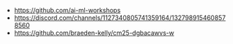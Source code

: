 - https://github.com/ai-ml-workshops
- https://discord.com/channels/1127340805741359164/1327989154608578560
- https://github.com/braeden-kelly/cm25-dgbacawvs-w
